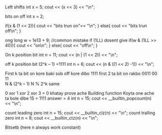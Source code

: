 Left shifts 
int x = 5; 
cout << (x << 3) << "\n"; 

bits on off 
int x = 2; 

if(x & (1 << 2)){ 
cout << "bits trun on"<< "\n"; 
} 
else{ 
cout << "bits trun off\n";
}

ong long w = 1e13 + 9; 
//common mistake if (1LL) dosent give 
if(w & (1LL >> 40)){ 
cout << "on\n"; 
} 
else{ 
cout << "off\n"; 
} 



On k position bit 
int n = 11; 
cout << (n | (1 << 2)) << "\n"; 


off k position bit 
(2^k – 1) =1111 
int n = 6; 
cout << (n & ((1 << 2) -1)) << "\n"; 


First k ta bit on kore baki sob off kore dibo 
1111  first 2 ta bit on rakbo 
0011 
00 11  
N & (2^k – 1) 
N % 2^k same 


0 xor 1 xor 2 xor 3 = 0 khatay prove ache 
Building function 
Koyta one ache ta bole dibe 
15 = 1111 answer = 4 
int n = 15; 
cout << __builtin_popcount(n) << "\n";


count leading zero 
int n = 15; 
cout << __builtin_clz(n) << "\n"; 
count tralling zero 
int n = 8; 
cout << __builtin_ctz(n) << "\n";


Bitset<n>b (here n always work constant) 
